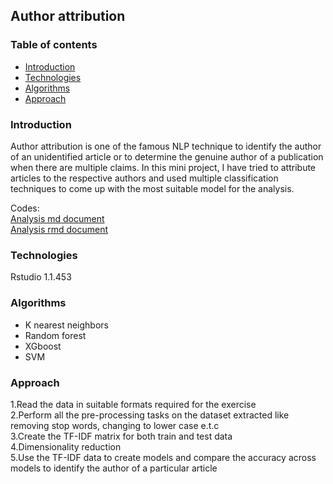## Author attribution  

### Table of contents
* [Introduction](#introduction)
* [Technologies](#technologies)
* [Algorithms](#algorithms)
* [Approach](#approach)

### Introduction
Author attribution is one of the famous NLP technique to identify the author of an unidentified article or to determine the genuine author of a publication when there are multiple claims. In this mini project, I have tried to attribute articles to the respective authors and used multiple classification techniques to come up with the most suitable model for the analysis.

Codes:  
[Analysis md document](https://github.com/akhilesh-reddy/Data-Science-Mini-projects/blob/master/Author%20attribution/Author_attribution.md)  
[Analysis rmd document](https://github.com/akhilesh-reddy/Data-Science-Mini-projects/blob/master/Author%20attribution/Author_attribution.Rmd)

### Technologies  
Rstudio 1.1.453  

### Algorithms  
* K nearest neighbors  
* Random forest  
* XGboost  
* SVM  

### Approach  
1.Read the data in suitable formats required for the exercise  
2.Perform all the pre-processing tasks on the dataset extracted like removing stop words, changing to lower case e.t.c  
3.Create the TF-IDF matrix for both train and test data  
4.Dimensionality reduction  
5.Use the TF-IDF data to create models and compare the accuracy across models to identify the author of a particular article
